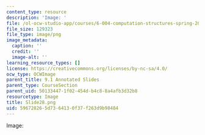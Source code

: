 ```yaml
---
content_type: resource
description: 'Image: '
file: /ol-ocw-studio-app/courses/6-004-computation-structures-spring-2017/596728265d7364130f37f263d9b98484_Slide28.png
file_size: 129323
file_type: image/png
image_metadata:
  caption: ''
  credit: ''
  image-alt: ''
learning_resource_types: []
license: https://creativecommons.org/licenses/by-nc-sa/4.0/
ocw_type: OCWImage
parent_title: 9.1 Annotated Slides
parent_type: CourseSection
parent_uid: 50133447-1f02-454d-b4c8-8a4afb3d32b8
resourcetype: Image
title: Slide28.png
uid: 59672826-5d73-6413-0f37-f263d9b98484
---
```

Image: 